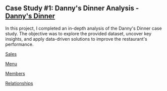 ## Case Study #1: Danny's Dinner Analysis - [Danny's Dinner](https://8weeksqlchallenge.com/case-study-1/)
In this project, I completed an in-depth analysis of the Danny's Dinner case study. The objective was to explore the provided dataset, uncover key insights, and apply data-driven solutions to improve the restaurant's performance.


[Sales](https://github.com/StrikeHERE29/SQL-Projects/blob/main/Case%20Study%20%231%20-%20Danny's%20Dinner/%231%20Table.png)

[Menu](https://github.com/StrikeHERE29/SQL-Projects/blob/main/Case%20Study%20%231%20-%20Danny's%20Dinner/%232%20Table.png)

[Members](https://github.com/StrikeHERE29/SQL-Projects/blob/main/Case%20Study%20%231%20-%20Danny's%20Dinner/%233%20Table.png)

[Relationships](https://github.com/StrikeHERE29/SQL-Projects/blob/main/Case%20Study%20%231%20-%20Danny's%20Dinner/Relationship.png)
